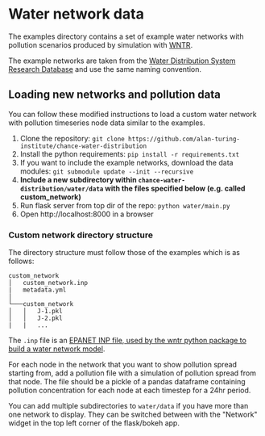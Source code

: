 Water network data
=======

The examples directory contains a set of example water networks with pollution scenarios produced by simulation with [WNTR](https://github.com/USEPA/WNTR).

The example networks are taken from the [Water Distribution System Research Database](http://www.uky.edu/WDST/database.html) and use the same naming convention.

Loading new networks and pollution data
-------

You can follow these modified instructions to load a custom water network with pollution timeseries node data similar to the examples.

1. Clone the repository: `git clone https://github.com/alan-turing-institute/chance-water-distribution`
2. Install the python requirements: `pip install -r requirements.txt`
3. If you want to include the example networks, download the data modules: `git submodule update --init --recursive`
4. **Include a new subdirectory within `chance-water-distribution/water/data` with the files specified below (e.g. called custom_network)**
5. Run flask server from top dir of the repo: `python water/main.py`
6. Open http://localhost:8000 in a browser

### Custom network directory structure

The directory structure must follow those of the examples which is as follows:

```
custom_network
│   custom_network.inp
|   metadata.yml
│
└───custom_network
│   │   J-1.pkl
│   │   J-2.pkl
|   |   ...

```

The `.inp` file is an [EPANET INP file, used by the wntr python package to build a water network model](https://wntr.readthedocs.io/en/latest/waternetworkmodel.html).

For each node in the network that you want to show pollution spread starting from, add a pollution file with a simulation of pollution spread from that node. The file should be a pickle of a pandas dataframe containing pollution concentration for each node at each timestep for a 24hr period.

You can add multiple subdirectories to `water/data` if you have more than one network to display. They can be switched between with the "Network" widget in the top left corner of the flask/bokeh app.

